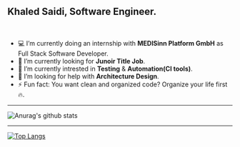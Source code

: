 ## Khaled Saidi, Software Engineer.

<br/>

- 💻 I’m currently doing an internship with **MEDISinn Platform GmbH** as Full Stack Software Developer.
- 🔭 I’m currently looking for **Junoir Title Job**.
- 🌱 I’m currently intrested in **Testing** & **Automation(CI tools)**.
- 🤔 I’m looking for help with **Architecture Design**.
- ⚡ Fun fact: You want clean and organized code? Organize your life first 🔥.

***

![Anurag's github stats](https://github-readme-stats.vercel.app/api?username=bangaflow&show_icons=true&theme=nord)

***

[![Top Langs](https://github-readme-stats.vercel.app/api/top-langs/?username=bangaflow&layout=compact&theme=nord)](https://github.com/anuraghazra/github-readme-stats)
